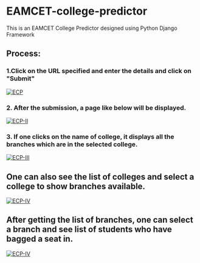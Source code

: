 # EAMCET-college-predictor
This is an EAMCET College Predictor designed using Python Django Framework
## Process:

### 1.Click on the URL specified and enter the details and click on "Submit" 

<a href= "http://drive.google.com/uc?export=view&id=1_XLlor6wvhtbIZpGsfz_a9hz6l6nji4I"><img src="http://drive.google.com/uc?export=view&id=1_XLlor6wvhtbIZpGsfz_a9hz6l6nji4I" alt="ECP" width= auto height = auto ></a>
### 2. After the submission, a page like below will be displayed.
<a href= "http://drive.google.com/uc?export=view&id=1u-viKNmPmZujvVtka0t8lBlAUCy-hDjV"><img src="http://drive.google.com/uc?export=view&id=1u-viKNmPmZujvVtka0t8lBlAUCy-hDjV" alt="ECP-II" width= auto height = auto ></a>
### 3. If one clicks on the name of college, it displays all the branches which are in the selected college.
<a href= "http://drive.google.com/uc?export=view&id=1gY8DFDiULIYABiE8ufKslrDnLaA9PaEY"><img src="http://drive.google.com/uc?export=view&id=1gY8DFDiULIYABiE8ufKslrDnLaA9PaEY" alt="ECP-III" width= auto height = auto ></a>

## One can also see the list of colleges and select a college to show branches available.
 <a href= "http://drive.google.com/uc?export=view&id=1ZHKYZgebtAflwkeNCZZ83DZBjqQGkukx"><img src="http://drive.google.com/uc?export=view&id=1ZHKYZgebtAflwkeNCZZ83DZBjqQGkukx" alt="ECP-IV" width= auto height = auto ></a>

## After getting the list of branches, one can select a branch and see list of students who have bagged a seat in.
<a href= "http://drive.google.com/uc?export=view&id=1fWFEYM6nWmVHiGGY8QZQdB3_9aPW8Izc"><img src="http://drive.google.com/uc?export=view&id=1fWFEYM6nWmVHiGGY8QZQdB3_9aPW8Izc" alt="ECP-IV" width= auto height = auto ></a>
